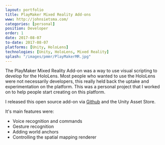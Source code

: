 ```yaml
---
layout: portfolio
title: PlayMaker Mixed Reality Add-ons
www: http://johnsietsma.com/
categories: [personal]
position: Developer
order: 1
date: 2017-08-07
to-date: 2017-08-07
platforms: [Unity, HoloLens]
technologies: [Unity, HoloLens, Mixed Reality]
splash: "/images/pmmr/PlayMakerMR.jpg"
---
```


The PlayMaker Mixed Reality Add-on was a way to use visual scripting to develop for the HoloLens. Most people who wanted to use the HoloLens were not necessarily developers, this really held back the uptake and experimentation on the platform. This was a personal project that I worked on to help people start creating on this platform.

I released this open source add-on via [Github](https://github.com/johnsietsma/PlayerMakerWindowsMixedReality) and the Unity Asset Store.

It's main features were:

* Voice recognition and commands
* Gesture recognition
* Adding world anchors
* Controlling the spatial mapping renderer
